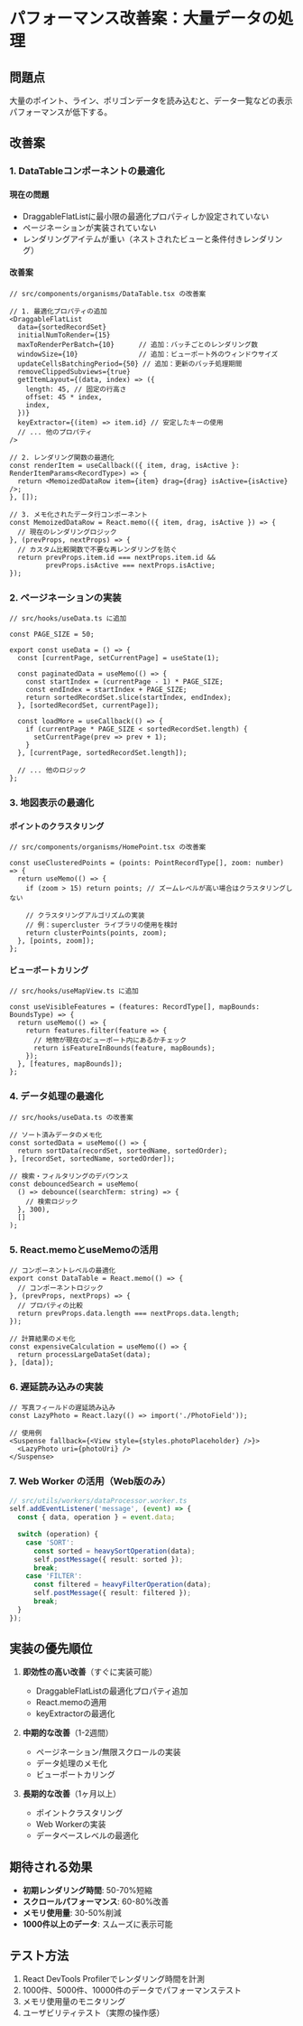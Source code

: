 # パフォーマンス改善案：大量データの処理

## 問題点
大量のポイント、ライン、ポリゴンデータを読み込むと、データ一覧などの表示パフォーマンスが低下する。

## 改善案

### 1. DataTableコンポーネントの最適化

#### 現在の問題
- DraggableFlatListに最小限の最適化プロパティしか設定されていない
- ページネーションが実装されていない
- レンダリングアイテムが重い（ネストされたビューと条件付きレンダリング）

#### 改善案
```tsx
// src/components/organisms/DataTable.tsx の改善案

// 1. 最適化プロパティの追加
<DraggableFlatList
  data={sortedRecordSet}
  initialNumToRender={15}
  maxToRenderPerBatch={10}      // 追加：バッチごとのレンダリング数
  windowSize={10}               // 追加：ビューポート外のウィンドウサイズ
  updateCellsBatchingPeriod={50} // 追加：更新のバッチ処理期間
  removeClippedSubviews={true}
  getItemLayout={(data, index) => ({
    length: 45, // 固定の行高さ
    offset: 45 * index,
    index,
  })}
  keyExtractor={(item) => item.id} // 安定したキーの使用
  // ... 他のプロパティ
/>

// 2. レンダリング関数の最適化
const renderItem = useCallback(({ item, drag, isActive }: RenderItemParams<RecordType>) => {
  return <MemoizedDataRow item={item} drag={drag} isActive={isActive} />;
}, []);

// 3. メモ化されたデータ行コンポーネント
const MemoizedDataRow = React.memo(({ item, drag, isActive }) => {
  // 現在のレンダリングロジック
}, (prevProps, nextProps) => {
  // カスタム比較関数で不要な再レンダリングを防ぐ
  return prevProps.item.id === nextProps.item.id &&
         prevProps.isActive === nextProps.isActive;
});
```

### 2. ページネーションの実装

```tsx
// src/hooks/useData.ts に追加

const PAGE_SIZE = 50;

export const useData = () => {
  const [currentPage, setCurrentPage] = useState(1);
  
  const paginatedData = useMemo(() => {
    const startIndex = (currentPage - 1) * PAGE_SIZE;
    const endIndex = startIndex + PAGE_SIZE;
    return sortedRecordSet.slice(startIndex, endIndex);
  }, [sortedRecordSet, currentPage]);
  
  const loadMore = useCallback(() => {
    if (currentPage * PAGE_SIZE < sortedRecordSet.length) {
      setCurrentPage(prev => prev + 1);
    }
  }, [currentPage, sortedRecordSet.length]);
  
  // ... 他のロジック
};
```

### 3. 地図表示の最適化

#### ポイントのクラスタリング
```tsx
// src/components/organisms/HomePoint.tsx の改善案

const useClusteredPoints = (points: PointRecordType[], zoom: number) => {
  return useMemo(() => {
    if (zoom > 15) return points; // ズームレベルが高い場合はクラスタリングしない
    
    // クラスタリングアルゴリズムの実装
    // 例：supercluster ライブラリの使用を検討
    return clusterPoints(points, zoom);
  }, [points, zoom]);
};
```

#### ビューポートカリング
```tsx
// src/hooks/useMapView.ts に追加

const useVisibleFeatures = (features: RecordType[], mapBounds: BoundsType) => {
  return useMemo(() => {
    return features.filter(feature => {
      // 地物が現在のビューポート内にあるかチェック
      return isFeatureInBounds(feature, mapBounds);
    });
  }, [features, mapBounds]);
};
```

### 4. データ処理の最適化

```tsx
// src/hooks/useData.ts の改善案

// ソート済みデータのメモ化
const sortedData = useMemo(() => {
  return sortData(recordSet, sortedName, sortedOrder);
}, [recordSet, sortedName, sortedOrder]);

// 検索・フィルタリングのデバウンス
const debouncedSearch = useMemo(
  () => debounce((searchTerm: string) => {
    // 検索ロジック
  }, 300),
  []
);
```

### 5. React.memoとuseMemoの活用

```tsx
// コンポーネントレベルの最適化
export const DataTable = React.memo(() => {
  // コンポーネントロジック
}, (prevProps, nextProps) => {
  // プロパティの比較
  return prevProps.data.length === nextProps.data.length;
});

// 計算結果のメモ化
const expensiveCalculation = useMemo(() => {
  return processLargeDataSet(data);
}, [data]);
```

### 6. 遅延読み込みの実装

```tsx
// 写真フィールドの遅延読み込み
const LazyPhoto = React.lazy(() => import('./PhotoField'));

// 使用例
<Suspense fallback={<View style={styles.photoPlaceholder} />}>
  <LazyPhoto uri={photoUri} />
</Suspense>
```

### 7. Web Worker の活用（Web版のみ）

```typescript
// src/utils/workers/dataProcessor.worker.ts
self.addEventListener('message', (event) => {
  const { data, operation } = event.data;
  
  switch (operation) {
    case 'SORT':
      const sorted = heavySortOperation(data);
      self.postMessage({ result: sorted });
      break;
    case 'FILTER':
      const filtered = heavyFilterOperation(data);
      self.postMessage({ result: filtered });
      break;
  }
});
```

## 実装の優先順位

1. **即効性の高い改善**（すぐに実装可能）
   - DraggableFlatListの最適化プロパティ追加
   - React.memoの適用
   - keyExtractorの最適化

2. **中期的な改善**（1-2週間）
   - ページネーション/無限スクロールの実装
   - データ処理のメモ化
   - ビューポートカリング

3. **長期的な改善**（1ヶ月以上）
   - ポイントクラスタリング
   - Web Workerの実装
   - データベースレベルの最適化

## 期待される効果

- **初期レンダリング時間**: 50-70%短縮
- **スクロールパフォーマンス**: 60-80%改善
- **メモリ使用量**: 30-50%削減
- **1000件以上のデータ**: スムーズに表示可能

## テスト方法

1. React DevTools Profilerでレンダリング時間を計測
2. 1000件、5000件、10000件のデータでパフォーマンステスト
3. メモリ使用量のモニタリング
4. ユーザビリティテスト（実際の操作感）